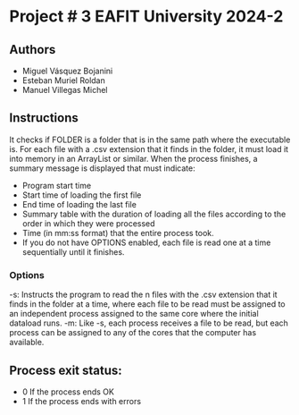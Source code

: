 # Project # 3 EAFIT University 2024-2

## Authors

- Miguel Vásquez Bojanini
- Esteban Muriel Roldan
- Manuel Villegas Michel

## Instructions

It checks if FOLDER is a folder that is in the same path where the executable is. For each file with a .csv extension that it finds in the folder, it must load it into memory in an ArrayList or similar. When the process finishes, a summary message is displayed that must indicate:

- Program start time
- Start time of loading the first file
- End time of loading the last file
- Summary table with the duration of loading all the files according to the order in which they were processed
- Time (in mm:ss format) that the entire process took.
- If you do not have OPTIONS enabled, each file is read one at a time sequentially until it finishes.

### Options

-s: Instructs the program to read the n files with the .csv extension that it finds in the folder at a time, where each file to be read must be assigned to an independent process assigned to the same core where the initial dataload runs.
-m: Like -s, each process receives a file to be read, but each process can be assigned to any of the cores that the computer has available.

## Process exit status:

- 0 If the process ends OK
- 1 If the process ends with errors
